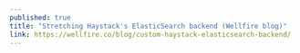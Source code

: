```yaml
---
published: true
title: "Stretching Haystack's ElasticSearch backend (Wellfire blog)"
link: https://wellfire.co/blog/custom-haystack-elasticsearch-backend/
---
```

